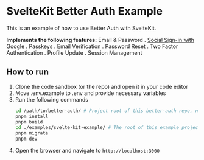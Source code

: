 # SvelteKit Better Auth Example


This is an example of how to use Better Auth with SvelteKit.

**Implements the following features:**
Email & Password . <u>Social Sign-in with Google</u> . Passkeys . Email Verification . Password Reset . Two Factor Authentication . Profile Update . Session Management

## How to run

1. Clone the code sandbox (or the repo) and open it in your code editor
2. Move .env.example to .env and provide necessary variables
3. Run the following commands
   ```bash
   cd /path/to/better-auth/ # Project root of this better-auth repo, not the root of this example
   pnpm install
   pnpm build
   cd ./examples/svelte-kit-example/ # The root of this example project
   pnpm migrate
   pnpm dev
   ```
4. Open the browser and navigate to `http://localhost:3000`

